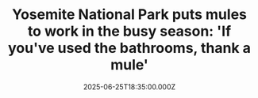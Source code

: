 ---
title: "Yosemite National Park puts mules to work in the busy season: 'If you've used the bathrooms, thank a mule'"
date: 2025-06-25T18:35:00.000Z
category: Human Kindness
externalLink: "https://www.goodgoodgood.co/articles/yosemite-national-park-mules"
image: ""
excerpt: "Yosemite National Park’s “mounted patrol” has long used mules to help navigate the backcountry. This year is no different.…"
---